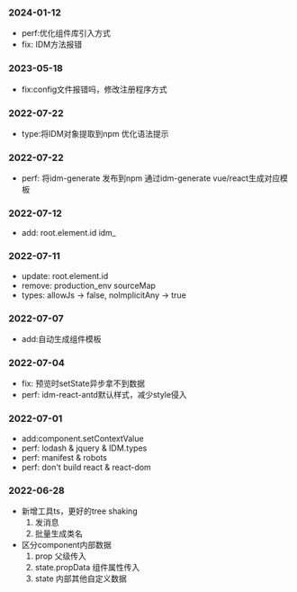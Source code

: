 ### 2024-01-12
- perf:优化组件库引入方式
- fix: IDM方法报错
### 2023-05-18
- fix:config文件报错吗，修改注册程序方式
### 2022-07-22
- type:将IDM对象提取到npm 优化语法提示
### 2022-07-22
- perf: 将idm-generate 发布到npm 通过idm-generate vue/react生成对应模板

### 2022-07-12
- add: root.element.id idm_

### 2022-07-11
- update: root.element.id
- remove: production_env sourceMap
- types: allowJs -> false, noImplicitAny -> true

### 2022-07-07
- add:自动生成组件模板

### 2022-07-04
- fix: 预览时setState异步拿不到数据
- perf: idm-react-antd默认样式，减少style侵入

### 2022-07-01
- add:component.setContextValue
- perf: lodash & jquery & IDM.types
- perf: manifest & robots
- perf: don't build react & react-dom

### 2022-06-28
- 新增工具ts，更好的tree shaking
    1. 发消息
    2. 批量生成类名
- 区分component内部数据
    1. prop 父级传入
    2. state.propData 组件属性传入
    3. state 内部其他自定义数据